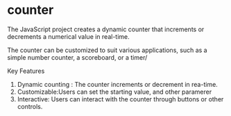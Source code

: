 # counter 

The JavaScript project creates a dynamic counter that increments or decrements a numerical value in real-time.

The counter can be customized to suit various applications, such as a simple number counter, a scoreboard, or a timer/

Key Features
1.  Dynamic counting : The counter increments or decrement in rea-time.
2.  Customizable:Users can set the starting value, and other paramerer
3.  Interactive: Users can interact with the counter through buttons or other controls.
